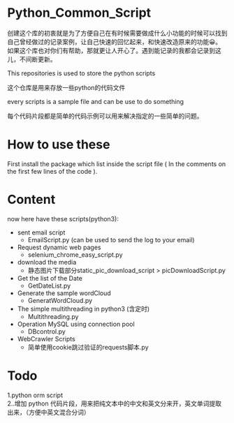# Python_Common_Script
创建这个库的初衷就是为了方便自己在有时候需要做成什么小功能的时候可以找到自己曾经做过的记录案例，让自己快速的回忆起来，和快速改造原来的功能😀。如果这个库也对你们有帮助，那就更让人开心了。遇到能记录的我都会记录到这儿，不间断更新。  

This repositories is used to store the python scripts

这个仓库是用来存放一些python的代码文件  


every scripts is a sample file and can be use to do something

每个代码片段都是简单的代码示例可以用来解决指定的一些简单的问题。  

# How to use these  
First install the package which list inside the script file ( In the comments on the first few lines of the code ).  

# Content   
now here have these scripts(python3):
+ sent email script 
    + EmailScript.py (can be used to send the log to your email) 
+ Request dynamic web pages
    + selenium_chrome_easy_script.py  
+ download the media
    + 静态图片下载部分static_pic_download_script > picDownloadScript.py  
+ Get the list of the Date  
    + GetDateList.py  
+ Generate the sample wordCloud
    + GeneratWordCloud.py 
+ The simple multithreading in python3 (含定时)
    + Multithreading.py  
+ Operation MySQL using connection pool  
    + DBcontrol.py 
+ WebCrawler Scripts
    + 简单使用cookie跳过验证的requests脚本.py


# Todo 
1.python orm script  
2..增加 python 代码片段，用来把纯文本中的中文和英文分来开，英文单词提取出来，（方便中英文混合分词）

